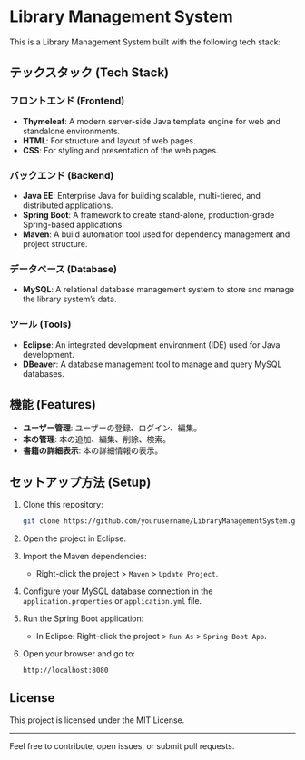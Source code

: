 # Library Management System

This is a Library Management System built with the following tech stack:

## テックスタック (Tech Stack)

### フロントエンド (Frontend)
- **Thymeleaf**: A modern server-side Java template engine for web and standalone environments.
- **HTML**: For structure and layout of web pages.
- **CSS**: For styling and presentation of the web pages.

### バックエンド (Backend)
- **Java EE**: Enterprise Java for building scalable, multi-tiered, and distributed applications.
- **Spring Boot**: A framework to create stand-alone, production-grade Spring-based applications.
- **Maven**: A build automation tool used for dependency management and project structure.

### データベース (Database)
- **MySQL**: A relational database management system to store and manage the library system’s data.

### ツール (Tools)
- **Eclipse**: An integrated development environment (IDE) used for Java development.
- **DBeaver**: A database management tool to manage and query MySQL databases.

## 機能 (Features)
- **ユーザー管理**: ユーザーの登録、ログイン、編集。
- **本の管理**: 本の追加、編集、削除、検索。
- **書籍の詳細表示**: 本の詳細情報の表示。
  
## セットアップ方法 (Setup)

1. Clone this repository:
    ```bash
    git clone https://github.com/yourusername/LibraryManagementSystem.git
    ```

2. Open the project in Eclipse.

3. Import the Maven dependencies:
    - Right-click the project > `Maven` > `Update Project`.

4. Configure your MySQL database connection in the `application.properties` or `application.yml` file.

5. Run the Spring Boot application:
    - In Eclipse: Right-click the project > `Run As` > `Spring Boot App`.

6. Open your browser and go to:
    ```
    http://localhost:8080
    ```

## License

This project is licensed under the MIT License.

---

Feel free to contribute, open issues, or submit pull requests.
